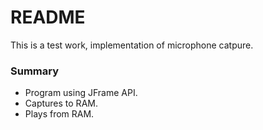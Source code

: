# README #

This is a test work, implementation of microphone catpure.

### Summary ###

* Program using JFrame API.
* Captures to RAM.
* Plays from RAM.
